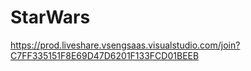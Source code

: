 # StarWars

https://prod.liveshare.vsengsaas.visualstudio.com/join?C7FF335151F8E69D47D6201F133FCD01BEEB

